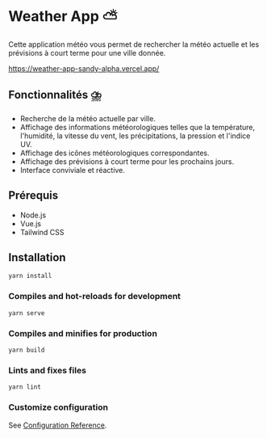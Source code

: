 # Weather App ⛅ 

Cette application météo vous permet de rechercher la météo actuelle et les prévisions à court terme pour une ville donnée.

https://weather-app-sandy-alpha.vercel.app/

## Fonctionnalités ⛈️

- Recherche de la météo actuelle par ville.
- Affichage des informations météorologiques telles que la température, l'humidité, la vitesse du vent, les précipitations, la pression et l'indice UV.
- Affichage des icônes météorologiques correspondantes.
- Affichage des prévisions à court terme pour les prochains jours.
- Interface conviviale et réactive.

## Prérequis 

- Node.js 
- Vue.js 
- Tailwind CSS

## Installation 


```
yarn install
```

### Compiles and hot-reloads for development
```
yarn serve
```

### Compiles and minifies for production
```
yarn build
```

### Lints and fixes files
```
yarn lint
```

### Customize configuration
See [Configuration Reference](https://cli.vuejs.org/config/).

